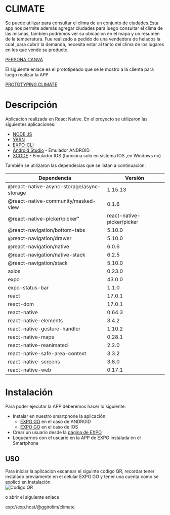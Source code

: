 # CLIMATE
Se puede utilizar para consultar el clima de un conjunto de ciudades.Esta app nos permite además agregar ciudades para luego consultar el clima de las mismas, tambien podremos ver su ubicacion en el mapa y un resumen de la temperatura.
Fue realizado a pedido de una vendedora de helados la cual ,para cubrir la demanda, necesita estar al tanto del clima de los lugares en los que vende su producto.

[PERSONA CANVA](https://drive.google.com/file/d/1QBJtl6rgolJCoW8UG_xfVqEensgCor79/view?usp=sharing)

El siguiente enlace es el prototipeado que se le mostro a la clienta para luego realizar la APP

[PROTOTYPING CLIMATE](https://drive.google.com/file/d/1_uWMvVBEYprK4Ypll7d4X_6_V4HwTp08/view?usp=sharing)


# Descripción
Aplicacion realizada en React Native.
En el proyecto se utilizaron las siguientes aplicaciones:
* [NODE JS](https://nodejs.org/es/)
* [YARN](https://classic.yarnpkg.com/lang/en/docs/install/#windows-stable)
* [EXPO-CLI](https://docs.expo.dev/workflow/expo-cli/)
* [Android Studio](https://developer.android.com/studio) - Emulador ANDROID
* [XCODE](https://developer.apple.com/xcode/)  - Emulador IOS (funciona solo en sistema IOS ,en Windows no)

También se utilizaron las dependecias que se listan a continuación:

| Dependencia | Versión |
| ------------- | ------------- |
|@react-native-async-storage/async-storage|1.15.13|
|@react-native-community/masked-view| 0.1.6|
|@react-native-picker/picker"| react-native-picker/picker|
|@react-navigation/bottom-tabs| 5.10.0|
|@react-navigation/drawer| 5.10.0|
|@react-navigation/native| 6.0.6|
|@react-navigation/native-stack| 6.2.5|
|@react-navigation/stack| 5.10.0|
|axios| 0.23.0|
|expo| 43.0.0|
|expo-status-bar| 1.1.0|
|react| 17.0.1|
|react-dom| 17.0.1|
|react-native| 0.64.3|
|react-native-elements| 3.4.2|
|react-native-gesture-handler| 1.10.2|
|react-native-maps| 0.28.1|
|react-native-reanimated| 2.2.0|
|react-native-safe-area-context| 3.3.2|
|react-native-screens| 3.8.0|
|react-native-web| 0.17.1|



# Instalación

Para poder ejecutar la APP deberemos hacer lo siguiente: 
* Instalar en nuestro smartphone la aplicación:
   - [EXPO GO](https://play.google.com/store/apps/details?id=host.exp.exponent&hl=es_AR&gl=US) en el caso de ANDROID
   - [EXPO GO](https://apps.apple.com/es/app/expo-go/id982107779) en el caso de IOS
* Crear un usuario desde la [página de EXPO](https://expo.dev/signup)
* Loguearnos con el usuario en la APP de EXPO instalada en el Smartphone



## USO
Para iniciar la aplicacion escanear el siguinte codigo QR, recordar tener instalado previamente en el celular EXPO GO y tener una cuenta como se explicó en Instalación
<br>
![Codigo QR](/../main/assets/images/QR.png)

o abrir el siguiente enlace

exp://exp.host/@ggirolim/climate

